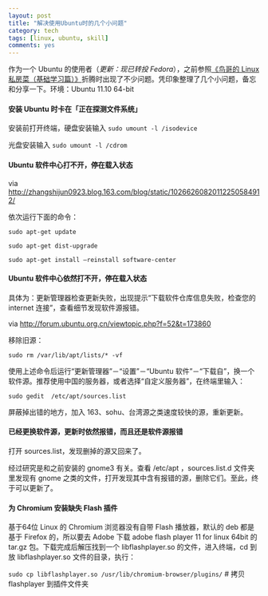 ```yaml
---
layout: post
title: "解决使用Ubuntu时的几个小问题"
category: tech
tags: [linux, ubuntu, skill]
comments: yes
---
```


作为一个 Ubuntu 的使用者（*更新：现已转投 Fedora*），之前参照[《鸟哥的 Linux 私房菜（基础学习篇）》](http://linux.vbird.org/linux_basic/ "在线版地址")折腾时出现了不少问题。凭印象整理了几个小问题，备忘和分享一下。环境：Ubuntu 11.10 64-bit

#### 安装 Ubuntu 时卡在「正在探测文件系统」

安装前打开终端，硬盘安装输入  `sudo umount -l /isodevice`

光盘安装输入  `sudo umount -l /cdrom`

#### Ubuntu 软件中心打不开，停在载入状态

via <http://zhangshijun0923.blog.163.com/blog/static/10266260820112250584912/>

依次运行下面的命令：

`sudo apt-get update`

`sudo apt-get dist-upgrade`

`sudo apt-get install –reinstall software-center`

#### Ubuntu 软件中心依然打不开，停在载入状态

具体为：更新管理器检查更新失败，出现提示“下载软件仓库信息失败，检查您的 internet 连接”，查看细节发现软件源报错。

via <http://forum.ubuntu.org.cn/viewtopic.php?f=52&t=173860>

移除旧源：

`sudo rm /var/lib/apt/lists/* -vf`

使用上述命令后运行“更新管理器”－“设置”－“Ubuntu 软件”－“下载自”，换一个软件源。推荐使用中国的服务器，或者选择“自定义服务器”，在终端里输入：

`sudo gedit  /etc/apt/sources.list`

屏蔽掉出错的地方，加入 163、sohu、台湾源之类速度较快的源，重新更新。 

#### 已经更换软件源，更新时依然报错，而且还是软件源报错

打开 sources.list，发现删掉的源又回来了。

经过研究是和之前安装的 gnome3 有关。查看 /etc/apt ，sources.list.d 文件夹里发现有 gnome 之类的文件，打开发现其中含有报错的源，删除它们。至此，终于可以更新了。

#### 为 Chromium 安装缺失 Flash 插件

基于64位 Linux 的 Chromium 浏览器没有自带 Flash 播放器，默认的 deb 都是基于 Firefox 的，所以要去 Adobe 下载 adobe flash player 11 for linux 64bit 的 tar.gz 包。下载完成后解压找到一个 libflashplayer.so 的文件，进入终端，cd 到放 libflashplayer.so 文件的目录，执行：

`sudo cp libflashplayer.so /usr/lib/chromium-browser/plugins/`    # 拷贝 flashplayer 到插件文件夹